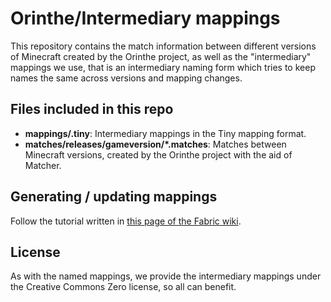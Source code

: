 # Orinthe/Intermediary mappings

This repository contains the match information between different versions of Minecraft created by the Orinthe project, as well as the "intermediary" mappings we use, that is an intermediary naming form which tries to keep names
the same across versions and mapping changes.

## Files included in this repo

* __mappings/<mcversion>.tiny__: Intermediary mappings in the Tiny mapping format.
* __matches/releases/gameversion/*.matches__: Matches between Minecraft versions, created by the Orinthe project with the aid of Matcher.

## Generating / updating mappings

Follow the tutorial written in [this page of the Fabric wiki](https://fabricmc.net/wiki/tutorial:updating_yarn).

## License

As with the named mappings, we provide the intermediary mappings under the Creative Commons Zero license, so all can benefit.

